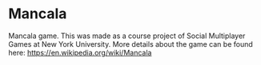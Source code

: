 Mancala
=========

Mancala game. This was made as a course project of Social Multiplayer Games at New York University. More details about the game can be found here:
https://en.wikipedia.org/wiki/Mancala


